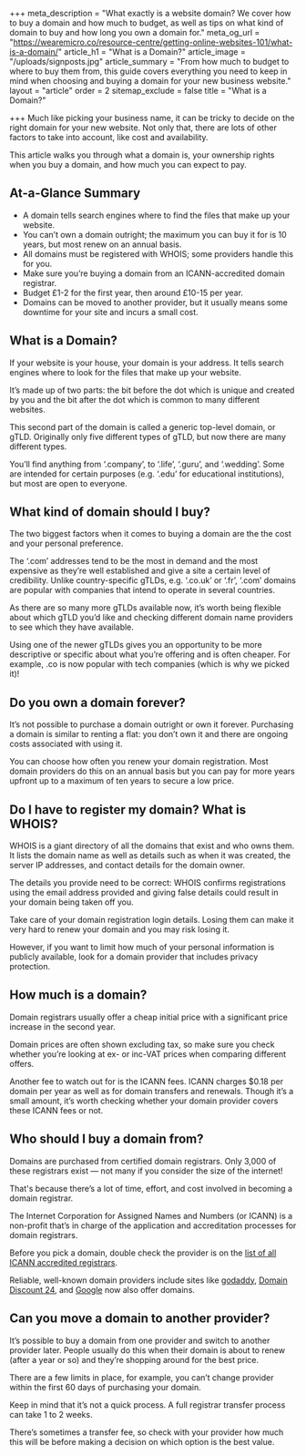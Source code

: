 +++
meta_description = "What exactly is a website domain? We cover how to buy a domain and how much to budget, as well as tips on what kind of domain to buy and how long you own a domain for."
meta_og_url = "https://wearemicro.co/resource-centre/getting-online-websites-101/what-is-a-domain/"
article_h1 = "What is a Domain?"
article_image = "/uploads/signposts.jpg"
article_summary = "From how much to budget to where to buy them from, this guide covers everything you need to keep in mind when choosing and buying a domain for your new business website."
layout = "article"
order = 2
sitemap_exclude = false
title = "What is a Domain?"

+++
Much like picking your business name, it can be tricky to decide on the right domain for your new website. Not only that, there are lots of other factors to take into account, like cost and availability.

This article walks you through what a domain is, your ownership rights when you buy a domain, and how much you can expect to pay.

## At-a-Glance Summary

* A domain tells search engines where to find the files that make up your website.
* You can’t own a domain outright; the maximum you can buy it for is 10 years, but most renew on an annual basis.
* All domains must be registered with WHOIS; some providers handle this for you.
* Make sure you’re buying a domain from an ICANN-accredited domain registrar.
* Budget £1-2 for the first year, then around £10-15 per year.
* Domains can be moved to another provider, but it usually means some downtime for your site and incurs a small cost.

## What is a Domain?

If your website is your house, your domain is your address. It tells search engines where to look for the files that make up your website.

It’s made up of two parts: the bit before the dot which is unique and created by you and the bit after the dot which is common to many different websites.

This second part of the domain is called a generic top-level domain, or gTLD. Originally only five different types of gTLD, but now there are many different types.

You’ll find anything from ‘.company’, to ‘.life’, ‘.guru’, and ‘.wedding’. Some are intended for certain purposes (e.g. ‘.edu’ for educational institutions), but most are open to everyone.

## What kind of domain should I buy?

The two biggest factors when it comes to buying a domain are the the cost and your personal preference.

The ‘.com’ addresses tend to be the most in demand and the most expensive as they’re well established and give a site a certain level of credibility. Unlike country-specific gTLDs, e.g. ‘.co.uk’ or ‘.fr’, ‘.com’ domains are popular with companies that intend to operate in several countries.

As there are so many more gTLDs available now, it’s worth being flexible about which gTLD you’d like and checking different domain name providers to see which they have available.

Using one of the newer gTLDs gives you an opportunity to be more descriptive or specific about what you’re offering and is often cheaper. For example, .co is now popular with tech companies (which is why we picked it)!

## Do you own a domain forever?

It’s not possible to purchase a domain outright or own it forever. Purchasing a domain is similar to renting a flat: you don’t own it and there are ongoing costs associated with using it.

You can choose how often you renew your domain registration. Most domain providers do this on an annual basis but you can pay for more years upfront up to a maximum of ten years to secure a low price.

## Do I have to register my domain? What is WHOIS?

WHOIS is a giant directory of all the domains that exist and who owns them. It lists the domain name as well as details such as when it was created, the server IP addresses, and contact details for the domain owner.

The details you provide need to be correct: WHOIS confirms registrations using the email address provided and giving false details could result in your domain being taken off you.

Take care of your domain registration login details. Losing them can make it very hard to renew your domain and you may risk losing it.

However, if you want to limit how much of your personal information is publicly available, look for a domain provider that includes privacy protection.

## How much is a domain?

Domain registrars usually offer a cheap initial price with a significant price increase in the second year.

Domain prices are often shown excluding tax, so make sure you check whether you’re looking at ex- or inc-VAT prices when comparing different offers.

Another fee to watch out for is the ICANN fees. ICANN charges $0.18 per domain per year as well as for domain transfers and renewals. Though it’s a small amount, it’s worth checking whether your domain provider covers these ICANN fees or not.

## Who should I buy a domain from?

Domains are purchased from certified domain registrars. Only 3,000 of these registrars exist — not many if you consider the size of the internet!

That's because there’s a lot of time, effort, and cost involved in becoming a domain registrar.

The Internet Corporation for Assigned Names and Numbers (or ICANN) is a non-profit that’s in charge of the application and accreditation processes for domain registrars.

Before you pick a domain, double check the provider is on the [list of all ICANN accredited registrars](https://www.icann.org/registrar-reports/accredited-list.html).

Reliable, well-known domain providers include sites like [godaddy](https://uk.godaddy.com/), [Domain Discount 24](https://www.domaindiscount24.com/en), and [Google](https://domains.google/#/) now also offer domains.

## Can you move a domain to another provider?

It’s possible to buy a domain from one provider and switch to another provider later. People usually do this when their domain is about to renew (after a year or so) and they’re shopping around for the best price.

There are a few limits in place, for example, you can’t change provider within the first 60 days of purchasing your domain.

Keep in mind that it’s not a quick process. A full registrar transfer process can take 1 to 2 weeks.

There’s sometimes a transfer fee, so check with your provider how much this will be before making a decision on which option is the best value.